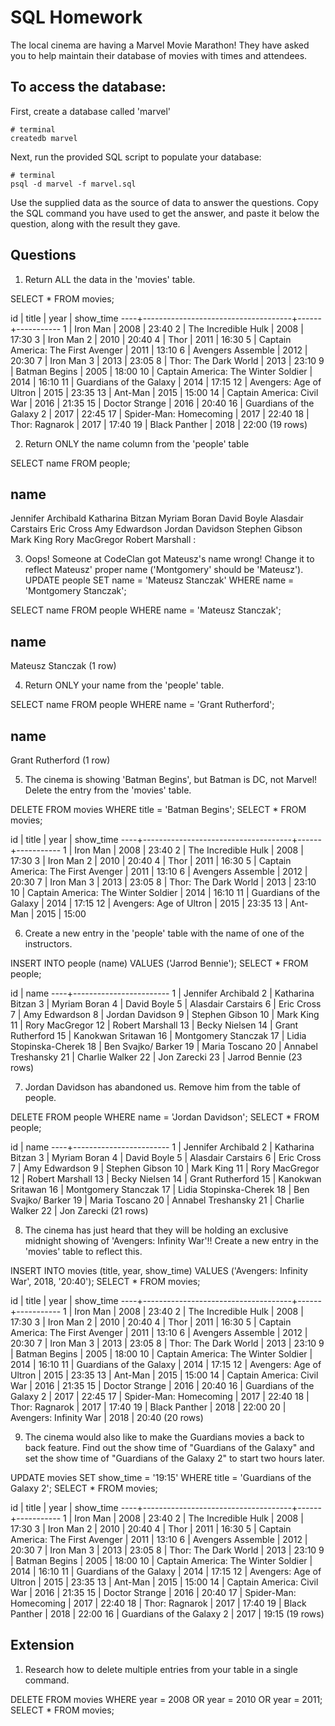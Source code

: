 # SQL Homework

The local cinema are having a Marvel Movie Marathon! They have asked you to help maintain their database of movies with times and attendees.

## To access the database:

First, create a database called 'marvel'

```
# terminal
createdb marvel
```

Next, run the provided SQL script to populate your database:

```
# terminal
psql -d marvel -f marvel.sql
```

Use the supplied data as the source of data to answer the questions. Copy the SQL command you have used to get the answer, and paste it below the question, along with the result they gave.

## Questions

1.  Return ALL the data in the 'movies' table.

SELECT * FROM movies;

id |                title                | year | show_time
----+-------------------------------------+------+-----------
 1 | Iron Man                            | 2008 | 23:40
 2 | The Incredible Hulk                 | 2008 | 17:30
 3 | Iron Man 2                          | 2010 | 20:40
 4 | Thor                                | 2011 | 16:30
 5 | Captain America: The First Avenger  | 2011 | 13:10
 6 | Avengers Assemble                   | 2012 | 20:30
 7 | Iron Man 3                          | 2013 | 23:05
 8 | Thor: The Dark World                | 2013 | 23:10
 9 | Batman Begins                       | 2005 | 18:00
10 | Captain America: The Winter Soldier | 2014 | 16:10
11 | Guardians of the Galaxy             | 2014 | 17:15
12 | Avengers: Age of Ultron             | 2015 | 23:35
13 | Ant-Man                             | 2015 | 15:00
14 | Captain America: Civil War          | 2016 | 21:35
15 | Doctor Strange                      | 2016 | 20:40
16 | Guardians of the Galaxy 2           | 2017 | 22:45
17 | Spider-Man: Homecoming              | 2017 | 22:40
18 | Thor: Ragnarok                      | 2017 | 17:40
19 | Black Panther                       | 2018 | 22:00
(19 rows)

2.  Return ONLY the name column from the 'people' table

SELECT name FROM people;

name
------------------------
Jennifer Archibald
Katharina Bitzan
Myriam Boran
David Boyle
Alasdair Carstairs
Eric Cross
Amy Edwardson
Jordan Davidson
Stephen Gibson
Mark King
Rory MacGregor
Robert Marshall
:

3.  Oops! Someone at CodeClan got Mateusz's name wrong! Change it to reflect Mateusz' proper name ('Montgomery' should be 'Mateusz').
UPDATE people SET name = 'Mateusz Stanczak' WHERE name = 'Montgomery Stanczak';

SELECT name FROM people WHERE name = 'Mateusz Stanczak';

name
------------------
Mateusz Stanczak
(1 row)

4.  Return ONLY your name from the 'people' table.

SELECT name FROM people WHERE name = 'Grant Rutherford';

name
------------------
Grant Rutherford
(1 row)

5.  The cinema is showing 'Batman Begins', but Batman is DC, not Marvel! Delete the entry from the 'movies' table.

DELETE FROM movies WHERE title =  'Batman Begins';
SELECT * FROM movies;

id |                title                | year | show_time
----+-------------------------------------+------+-----------
 1 | Iron Man                            | 2008 | 23:40
 2 | The Incredible Hulk                 | 2008 | 17:30
 3 | Iron Man 2                          | 2010 | 20:40
 4 | Thor                                | 2011 | 16:30
 5 | Captain America: The First Avenger  | 2011 | 13:10
 6 | Avengers Assemble                   | 2012 | 20:30
 7 | Iron Man 3                          | 2013 | 23:05
 8 | Thor: The Dark World                | 2013 | 23:10
10 | Captain America: The Winter Soldier | 2014 | 16:10
11 | Guardians of the Galaxy             | 2014 | 17:15
12 | Avengers: Age of Ultron             | 2015 | 23:35
13 | Ant-Man                             | 2015 | 15:00


6.  Create a new entry in the 'people' table with the name of one of the instructors.

INSERT INTO people (name) VALUES ('Jarrod Bennie');
SELECT * FROM people;

id |          name
----+------------------------
 1 | Jennifer Archibald
 2 | Katharina Bitzan
 3 | Myriam Boran
 4 | David Boyle
 5 | Alasdair Carstairs
 6 | Eric Cross
 7 | Amy Edwardson
 8 | Jordan Davidson
 9 | Stephen Gibson
10 | Mark King
11 | Rory MacGregor
12 | Robert Marshall
13 | Becky Nielsen
14 | Grant Rutherford
15 | Kanokwan Sritawan
16 | Montgomery Stanczak
17 | Lidia Stopinska-Cherek
18 | Ben Svajko/ Barker
19 | Maria Toscano
20 | Annabel Treshansky
21 | Charlie Walker
22 | Jon Zarecki
23 | Jarrod Bennie
(23 rows)

7.  Jordan Davidson has abandoned us. Remove him from the table of people.

DELETE FROM people WHERE name =  'Jordan Davidson';
SELECT * FROM people;

id |          name
----+------------------------
 1 | Jennifer Archibald
 2 | Katharina Bitzan
 3 | Myriam Boran
 4 | David Boyle
 5 | Alasdair Carstairs
 6 | Eric Cross
 7 | Amy Edwardson
 9 | Stephen Gibson
10 | Mark King
11 | Rory MacGregor
12 | Robert Marshall
13 | Becky Nielsen
14 | Grant Rutherford
15 | Kanokwan Sritawan
16 | Montgomery Stanczak
17 | Lidia Stopinska-Cherek
18 | Ben Svajko/ Barker
19 | Maria Toscano
20 | Annabel Treshansky
21 | Charlie Walker
22 | Jon Zarecki
(21 rows)

8.  The cinema has just heard that they will be holding an exclusive midnight showing of 'Avengers: Infinity War'!! Create a new entry in the 'movies' table to reflect this.

INSERT INTO movies (title, year, show_time) VALUES ('Avengers: Infinity War', 2018, '20:40');
SELECT * FROM movies;

id |                title                | year | show_time
----+-------------------------------------+------+-----------
 1 | Iron Man                            | 2008 | 23:40
 2 | The Incredible Hulk                 | 2008 | 17:30
 3 | Iron Man 2                          | 2010 | 20:40
 4 | Thor                                | 2011 | 16:30
 5 | Captain America: The First Avenger  | 2011 | 13:10
 6 | Avengers Assemble                   | 2012 | 20:30
 7 | Iron Man 3                          | 2013 | 23:05
 8 | Thor: The Dark World                | 2013 | 23:10
 9 | Batman Begins                       | 2005 | 18:00
10 | Captain America: The Winter Soldier | 2014 | 16:10
11 | Guardians of the Galaxy             | 2014 | 17:15
12 | Avengers: Age of Ultron             | 2015 | 23:35
13 | Ant-Man                             | 2015 | 15:00
14 | Captain America: Civil War          | 2016 | 21:35
15 | Doctor Strange                      | 2016 | 20:40
16 | Guardians of the Galaxy 2           | 2017 | 22:45
17 | Spider-Man: Homecoming              | 2017 | 22:40
18 | Thor: Ragnarok                      | 2017 | 17:40
19 | Black Panther                       | 2018 | 22:00
20 | Avengers: Infinity War              | 2018 | 20:40
(20 rows)

9.  The cinema would also like to make the Guardians movies a back to back feature. Find out the show time of "Guardians of the Galaxy" and set the show time of "Guardians of the Galaxy 2" to start two hours later.

UPDATE movies SET show_time = '19:15' WHERE title = 'Guardians of the Galaxy 2';
SELECT * FROM movies;

id |                title                | year | show_time
----+-------------------------------------+------+-----------
 1 | Iron Man                            | 2008 | 23:40
 2 | The Incredible Hulk                 | 2008 | 17:30
 3 | Iron Man 2                          | 2010 | 20:40
 4 | Thor                                | 2011 | 16:30
 5 | Captain America: The First Avenger  | 2011 | 13:10
 6 | Avengers Assemble                   | 2012 | 20:30
 7 | Iron Man 3                          | 2013 | 23:05
 8 | Thor: The Dark World                | 2013 | 23:10
 9 | Batman Begins                       | 2005 | 18:00
10 | Captain America: The Winter Soldier | 2014 | 16:10
11 | Guardians of the Galaxy             | 2014 | 17:15
12 | Avengers: Age of Ultron             | 2015 | 23:35
13 | Ant-Man                             | 2015 | 15:00
14 | Captain America: Civil War          | 2016 | 21:35
15 | Doctor Strange                      | 2016 | 20:40
17 | Spider-Man: Homecoming              | 2017 | 22:40
18 | Thor: Ragnarok                      | 2017 | 17:40
19 | Black Panther                       | 2018 | 22:00
16 | Guardians of the Galaxy 2           | 2017 | 19:15
(19 rows)

## Extension

1.  Research how to delete multiple entries from your table in a single command.

DELETE FROM movies WHERE year = 2008 OR year = 2010 OR year = 2011;
SELECT * FROM movies;
